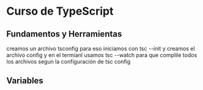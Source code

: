 # Curso de TypeScript 
## Fundamentos y Herramientas 
creamos un archivo tsconfig
para eso iniciamos con tsc --init y creamos el archivo config
y en el termianl usamos tsc --watch para que complile todos los archivos segun la configuración de tsc config
## Variables
